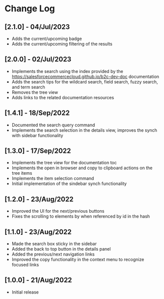 # Change Log

## [2.1.0] - 04/Jul/2023

-   Adds the current/upcoming badge
-   Adds the current/upcoming filtering of the results

## [2.0.0] - 02/Jul/2023

-   Implements the search using the index provided by the https://salesforcecommercecloud.github.io/b2c-dev-doc documentation
-   Adds the search tips for the wildcard search, field search, fuzzy search, and term search
-   Removes the tree view
-   Adds links to the related documentation resources

## [1.4.1] - 18/Sep/2022

-   Documented the search query command
-   Implements the search selection in the details view, improves the synch with sidebar functionality

## [1.3.0] - 17/Sep/2022

-   Implements the tree view for the documentation toc
-   Implements the open in browser and copy to clipboard actions on the tree items
-   Implements the item selection command
-   Initial implementation of the sindebar synch functionality

## [1.2.0] - 23/Aug/2022

-   Improved the UI for the next/previous buttons
-   Fixes the scrolling to elements by when referenced by id in the hash

## [1.1.0] - 23/Aug/2022

-   Made the search box sticky in the sidebar
-   Added the back to top button in the details panel
-   Added the previous/next navigation links
-   Improved the copy functionality in the context menu to recognize focused links

## [1.0.0] - 21/Aug/2022

-   Initial release
